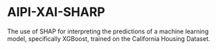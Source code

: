 # AIPI-XAI-SHARP
The use of SHAP for interpreting the predictions of a machine learning model, specifically XGBoost, trained on the California Housing Dataset.
